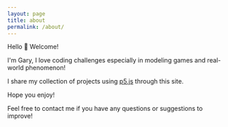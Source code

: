 ```yaml
---
layout: page
title: about
permalink: /about/
---
```


Hello 👋 Welcome!

I'm Gary, I love coding challenges especially in modeling games and real-world phenomenon!

I share my collection of projects using [p5.js](https://p5js.org) through this site.

Hope you enjoy!

Feel free to contact me if you have any questions or suggestions to improve!
